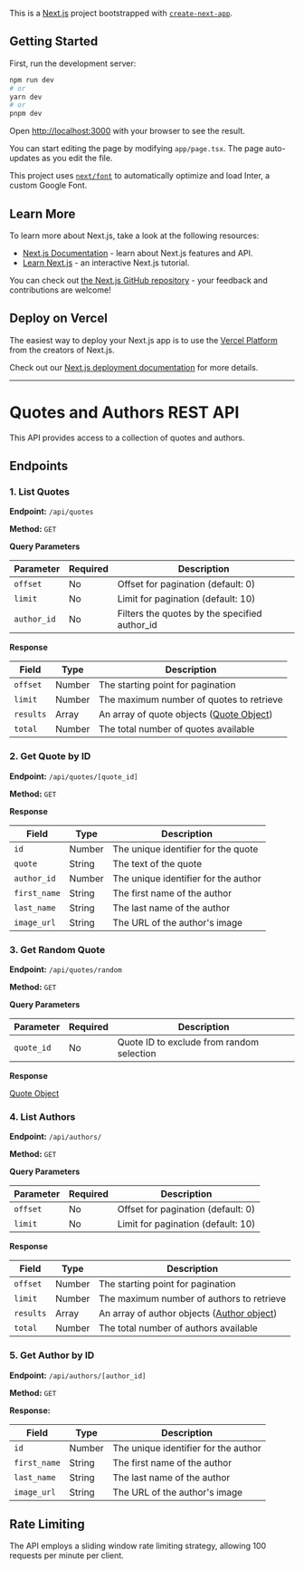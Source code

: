 This is a [Next.js](https://nextjs.org/) project bootstrapped with [`create-next-app`](https://github.com/vercel/next.js/tree/canary/packages/create-next-app).

## Getting Started

First, run the development server:

```bash
npm run dev
# or
yarn dev
# or
pnpm dev
```

Open [http://localhost:3000](http://localhost:3000) with your browser to see the result.

You can start editing the page by modifying `app/page.tsx`. The page auto-updates as you edit the file.

This project uses [`next/font`](https://nextjs.org/docs/basic-features/font-optimization) to automatically optimize and load Inter, a custom Google Font.

## Learn More

To learn more about Next.js, take a look at the following resources:

- [Next.js Documentation](https://nextjs.org/docs) - learn about Next.js features and API.
- [Learn Next.js](https://nextjs.org/learn) - an interactive Next.js tutorial.

You can check out [the Next.js GitHub repository](https://github.com/vercel/next.js/) - your feedback and contributions are welcome!

## Deploy on Vercel

The easiest way to deploy your Next.js app is to use the [Vercel Platform](https://vercel.com/new?utm_medium=default-template&filter=next.js&utm_source=create-next-app&utm_campaign=create-next-app-readme) from the creators of Next.js.

Check out our [Next.js deployment documentation](https://nextjs.org/docs/deployment) for more details.

---

# Quotes and Authors REST API

This API provides access to a collection of quotes and authors.

## Endpoints

### 1. List Quotes

**Endpoint:** `/api/quotes`

**Method:** `GET`

**Query Parameters**

| Parameter   | Required | Description                                   |
| ----------- | -------- | --------------------------------------------- |
| `offset`    | No       | Offset for pagination (default: 0)            |
| `limit`     | No       | Limit for pagination (default: 10)            |
| `author_id` | No       | Filters the quotes by the specified author_id |

**Response**

| Field     | Type   | Description                                                        |
| --------- | ------ | ------------------------------------------------------------------ |
| `offset`  | Number | The starting point for pagination                                  |
| `limit`   | Number | The maximum number of quotes to retrieve                           |
| `results` | Array  | An array of quote objects ([Quote Object](#api/quotes/[quote_id])) |
| `total`   | Number | The total number of quotes available                               |

### <a id="api/quotes/[quote_id]"></a> 2. Get Quote by ID

**Endpoint:** `/api/quotes/[quote_id]`

**Method:** `GET`

**Response**

| Field        | Type   | Description                          |
| ------------ | ------ | ------------------------------------ |
| `id`         | Number | The unique identifier for the quote  |
| `quote`      | String | The text of the quote                |
| `author_id`  | Number | The unique identifier for the author |
| `first_name` | String | The first name of the author         |
| `last_name`  | String | The last name of the author          |
| `image_url`  | String | The URL of the author's image        |

### 3. Get Random Quote

**Endpoint:** `/api/quotes/random`

**Method:** `GET`

**Query Parameters**

| Parameter  | Required | Description                               |
| ---------- | -------- | ----------------------------------------- |
| `quote_id` | No       | Quote ID to exclude from random selection |

**Response**

[Quote Object](#api/quotes/[quote_id])

### 4. List Authors

**Endpoint:** `/api/authors/`

**Method:** `GET`

**Query Parameters**

| Parameter | Required | Description                        |
| --------- | -------- | ---------------------------------- |
| `offset`  | No       | Offset for pagination (default: 0) |
| `limit`   | No       | Limit for pagination (default: 10) |

**Response**

| Field     | Type   | Description                                                            |
| --------- | ------ | ---------------------------------------------------------------------- |
| `offset`  | Number | The starting point for pagination                                      |
| `limit`   | Number | The maximum number of authors to retrieve                              |
| `results` | Array  | An array of author objects ([Author object](#api/authors/[author_id])) |
| `total`   | Number | The total number of authors available                                  |

### <a id="api/authors/[author_id]"></a> 5. Get Author by ID

**Endpoint:** `/api/authors/[author_id]`

**Method:** `GET`

**Response:**

| Field        | Type   | Description                          |
| ------------ | ------ | ------------------------------------ |
| `id`         | Number | The unique identifier for the author |
| `first_name` | String | The first name of the author         |
| `last_name`  | String | The last name of the author          |
| `image_url`  | String | The URL of the author's image        |

## Rate Limiting

The API employs a sliding window rate limiting strategy, allowing 100 requests per minute per client.
